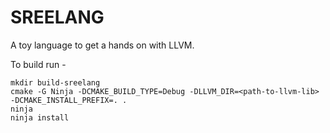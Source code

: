 # SREELANG
A toy language to get a hands on with LLVM.

To build run - 

```
mkdir build-sreelang
cmake -G Ninja -DCMAKE_BUILD_TYPE=Debug -DLLVM_DIR=<path-to-llvm-lib>  -DCMAKE_INSTALL_PREFIX=. .
ninja
ninja install
```